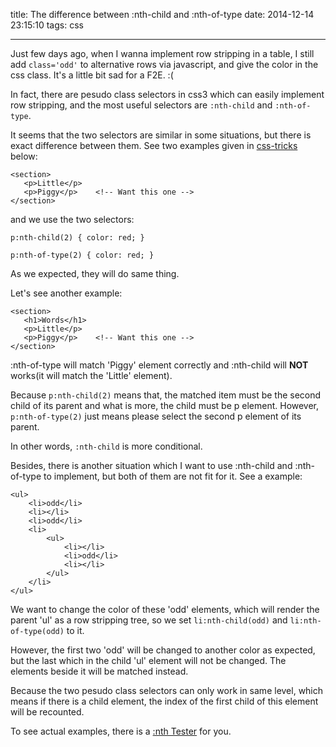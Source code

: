 title: The difference between :nth-child and :nth-of-type
date: 2014-12-14 23:15:10
tags: css

---

Just few days ago, when I wanna implement row stripping in a table, I still add `class='odd'` to alternative rows via javascript, and give the color in the css class. It's a little bit sad for a F2E. :(

<!-- more -->

In fact, there are pesudo class selectors in css3 which can easily implement row stripping, and the most useful selectors are `:nth-child` and `:nth-of-type`.

It seems that the two selectors are similar in some situations, but there is exact difference between them. See two examples given in [css-tricks](http://css-tricks.com/the-difference-between-nth-child-and-nth-of-type/) below:

```
<section>
   <p>Little</p>
   <p>Piggy</p>    <!-- Want this one -->
</section>
```

and we use the two selectors:

```
p:nth-child(2) { color: red; }
```
```
p:nth-of-type(2) { color: red; }
```
As we expected, they will do same thing.

Let's see another example:

```
<section>
   <h1>Words</h1>
   <p>Little</p>
   <p>Piggy</p>    <!-- Want this one -->
</section>
```

:nth-of-type will match 'Piggy' element correctly and :nth-child will **NOT** works(it will match the 'Little' element).

Because `p:nth-child(2)` means that, the matched item must be the second child of its parent and what is more, the child must be p element.
However, `p:nth-of-type(2)` just means please select the second p element of its parent.

In other words, `:nth-child` is more conditional.

Besides, there is another situation which I want to use :nth-child and :nth-of-type to implement, but both of them are not fit for it. See a example:

```
<ul>
	<li>odd</li>
	<li></li>
	<li>odd</li>
	<li>
		<ul>
			<li></li>
			<li>odd</li>
			<li></li>
		</ul>
	</li>
</ul>
```
We want to change the color of these 'odd' elements, which will render the parent 'ul' as a row stripping tree, so we set `li:nth-child(odd)` and `li:nth-of-type(odd)` to it.

However, the first two 'odd' will be changed to another color as expected, but the last which in the child 'ul' element will not be changed. The elements beside it will be matched instead.

Because the two pesudo class selectors can only work in same level, which means if there is a child element, the index of the first child of this element will be recounted.

To see actual examples, there is a [:nth Tester](http://css-tricks.com/examples/nth-child-tester/) for you.